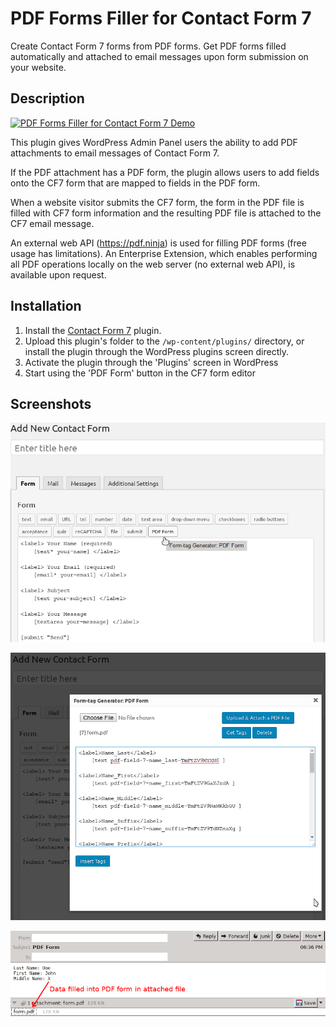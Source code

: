 # PDF Forms Filler for Contact Form 7

Create Contact Form 7 forms from PDF forms.  Get PDF forms filled automatically and attached to email messages upon form submission on your website.

## Description

[![PDF Forms Filler for Contact Form 7 Demo](https://img.youtube.com/vi/e4ur95rER6o/0.jpg)](https://www.youtube.com/watch?v=e4ur95rER6o "PDF Forms Filler for Contact Form 7 Demo")

This plugin gives WordPress Admin Panel users the ability to add PDF attachments to email messages of Contact Form 7.

If the PDF attachment has a PDF form, the plugin allows users to add fields onto the CF7 form that are mapped to fields in the PDF form.

When a website visitor submits the CF7 form, the form in the PDF file is filled with CF7 form information and the resulting PDF file is attached to the CF7 email message.

An external web API (https://pdf.ninja) is used for filling PDF forms (free usage has limitations).  An Enterprise Extension, which enables performing all PDF operations locally on the web server (no external web API), is available upon request.

## Installation

1. Install the [Contact Form 7](https://wordpress.org/plugins/contact-form-7) plugin.
2. Upload this plugin's folder to the `/wp-content/plugins/` directory, or install the plugin through the WordPress plugins screen directly.
3. Activate the plugin through the 'Plugins' screen in WordPress
4. Start using the 'PDF Form' button in the CF7 form editor

## Screenshots

![PDF Form button is available to access PDF attachments interface](assets/screenshot-1.png?raw=true)

![Form-tag Generator interface that allows users to upload and attach PDF files and generate tags](assets/screenshot-2.png?raw=true)

![Email message in Thunderbird with the attached PDF file](assets/screenshot-3.png?raw=true)
